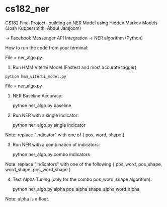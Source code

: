 # cs182_ner
CS182 Final Project- building an NER Model using Hidden Markov Models (Josh Kuppersmith, Abdul Jamjoom)

-> Facebook Messenger API Integration
-> NER algorithm (Python)

How to run the code from your terminal:

File = ner_algo.py
  
  1. Run HMM Viterbi Model (Fastest and most accurate tagger)
  
    python hmm_viterbi_model.py
    
File = ner_algo.py

1. NER Baseline Accuracy:
    
    python ner_algo.py baseline

2. Run NER with a single indicator:
    
    python ner_algo.py single indicator
  
  Note: replace "indicator" with one of { pos, word, shape }

3. Run NER with a combination of indicators:
    
    python ner_algo.py combo indicators
  
  Note: replace "indicators" with one of the following { pos_word, pos_shape, word_shape, pos_word_shape }

4. Test Alpha Tuning (only for the combo pos_word_shape algorithm):
    
    python ner_algo.py alpha pos_alpha shape_alpha word_alpha
  
  Note: alpha is a float.
  
  
  


